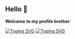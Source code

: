 ## Hello 👋
**Welcome to my profile brother** 

[![Typing SVG](https://readme-typing-svg.herokuapp.com?font=Fira+Code&weight=800&size=11&duration=4000&pause=2600&color=2EF75B&background=042227&width=435&lines=+Currently+working+on+several+projects%2C+description+will+be+updated.....;FlappyBird)](https://github.com/Midgardsormrm/flappy)
[![Typing SVG](https://readme-typing-svg.herokuapp.com?font=Fira+Code&duration=3000&pause=1000&color=F73DAF&width=435&lines=Curently+working+on+several+projects%2C+description+will+be+updated...;Flappy+Bird)]((https://github.com/Midgardsormrm/flappy))
<!--
**Midgardsormrm/Midgardsormrm** is a ✨ _special_ ✨ repository because its `README.md` (this file) appears on your GitHub profile.

Here are some ideas to get you started:

- 🔭 I’m currently working on ...
- 🌱 I’m currently learning ...
- 👯 I’m looking to collaborate on ...
- 🤔 I’m looking for help with ...
- 💬 Ask me about ...
- 📫 How to reach me: ...
- 😄 Pronouns: ...
- ⚡ Fun fact: ...
-->
